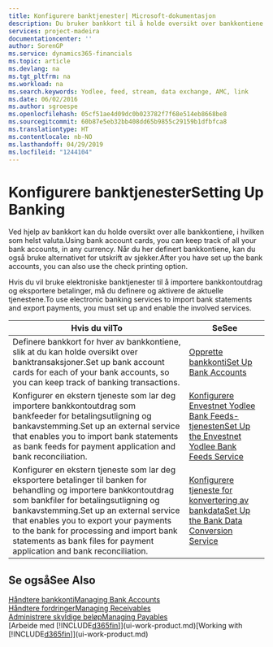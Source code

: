 ```yaml
---
title: Konfigurere banktjenester| Microsoft-dokumentasjon
description: Du bruker bankkort til å holde oversikt over bankkontiene dine og definere bankfeeder, for eksempel Yodlee, for å utveksle data.
services: project-madeira
documentationcenter: ''
author: SorenGP
ms.service: dynamics365-financials
ms.topic: article
ms.devlang: na
ms.tgt_pltfrm: na
ms.workload: na
ms.search.keywords: Yodlee, feed, stream, data exchange, AMC, link
ms.date: 06/02/2016
ms.author: sgroespe
ms.openlocfilehash: 05cf51ae4d09dc0b023782f7f68e514eb8668be8
ms.sourcegitcommit: 60b87e5eb32bb408dd65b9855c29159b1dfbfca8
ms.translationtype: HT
ms.contentlocale: nb-NO
ms.lasthandoff: 04/29/2019
ms.locfileid: "1244104"
---
```

# <a name="setting-up-banking"></a><span data-ttu-id="68fb1-103">Konfigurere banktjenester</span><span class="sxs-lookup"><span data-stu-id="68fb1-103">Setting Up Banking</span></span>
<span data-ttu-id="68fb1-104">Ved hjelp av bankkort kan du holde oversikt over alle bankkontiene, i hvilken som helst valuta.</span><span class="sxs-lookup"><span data-stu-id="68fb1-104">Using bank account cards, you can keep track of all your bank accounts, in any currency.</span></span> <span data-ttu-id="68fb1-105">Når du her definert bankkontiene, kan du også bruke alternativet for utskrift av sjekker.</span><span class="sxs-lookup"><span data-stu-id="68fb1-105">After you have set up the bank accounts, you can also use the check printing option.</span></span>

<span data-ttu-id="68fb1-106">Hvis du vil bruke elektroniske banktjenester til å importere bankkontoutdrag og eksportere betalinger, må du definere og aktivere de aktuelle tjenestene.</span><span class="sxs-lookup"><span data-stu-id="68fb1-106">To use electronic banking services to import bank statements and  export payments, you must set up and enable the involved services.</span></span>

| <span data-ttu-id="68fb1-107">Hvis du vil</span><span class="sxs-lookup"><span data-stu-id="68fb1-107">To</span></span> | <span data-ttu-id="68fb1-108">Se</span><span class="sxs-lookup"><span data-stu-id="68fb1-108">See</span></span> |
| --- | --- |
| <span data-ttu-id="68fb1-109">Definere bankkort for hver av bankkontiene, slik at du kan holde oversikt over banktransaksjoner.</span><span class="sxs-lookup"><span data-stu-id="68fb1-109">Set up bank account cards for each of your bank accounts, so you can keep track of banking transactions.</span></span> |[<span data-ttu-id="68fb1-110">Opprette bankkonti</span><span class="sxs-lookup"><span data-stu-id="68fb1-110">Set Up Bank Accounts</span></span>](bank-how-setup-bank-accounts.md) |
| <span data-ttu-id="68fb1-111">Konfigurer en ekstern tjeneste som lar deg importere bankkontoutdrag som bankfeeder for betalingsutligning og bankavstemming.</span><span class="sxs-lookup"><span data-stu-id="68fb1-111">Set up an external service that enables you to import bank statements as bank feeds for payment application and bank reconciliation.</span></span> |[<span data-ttu-id="68fb1-112">Konfigurere Envestnet Yodlee Bank Feeds-tjenesten</span><span class="sxs-lookup"><span data-stu-id="68fb1-112">Set Up the Envestnet Yodlee Bank Feeds Service</span></span>](bank-how-setup-bank-statement-service.md) |
| <span data-ttu-id="68fb1-113">Konfigurer en ekstern tjeneste som lar deg eksportere betalinger til banken for behandling og importere bankkontoutdrag som bankfiler for betalingsutligning og bankavstemming.</span><span class="sxs-lookup"><span data-stu-id="68fb1-113">Set up an external service that enables you to export your payments to the bank for processing  and import bank statements as bank files for payment application and bank reconciliation.</span></span> |[<span data-ttu-id="68fb1-114">Konfigurere tjeneste for konvertering av bankdata</span><span class="sxs-lookup"><span data-stu-id="68fb1-114">Set Up the Bank Data Conversion Service</span></span>](bank-how-setup-bank-data-conversion-service.md) |

## <a name="see-also"></a><span data-ttu-id="68fb1-115">Se også</span><span class="sxs-lookup"><span data-stu-id="68fb1-115">See Also</span></span>
[<span data-ttu-id="68fb1-116">Håndtere bankkonti</span><span class="sxs-lookup"><span data-stu-id="68fb1-116">Managing Bank Accounts</span></span>](bank-manage-bank-accounts.md)  
[<span data-ttu-id="68fb1-117">Håndtere fordringer</span><span class="sxs-lookup"><span data-stu-id="68fb1-117">Managing Receivables</span></span>](receivables-manage-receivables.md)  
[<span data-ttu-id="68fb1-118">Administrere skyldige beløp</span><span class="sxs-lookup"><span data-stu-id="68fb1-118">Managing Payables</span></span>](payables-manage-payables.md)  
<span data-ttu-id="68fb1-119">[Arbeide med [!INCLUDE[d365fin](includes/d365fin_md.md)]](ui-work-product.md)</span><span class="sxs-lookup"><span data-stu-id="68fb1-119">[Working with [!INCLUDE[d365fin](includes/d365fin_md.md)]](ui-work-product.md)</span></span>

